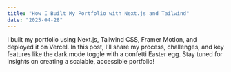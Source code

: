 ```yaml
---
title: "How I Built My Portfolio with Next.js and Tailwind"
date: "2025-04-28"
---
```


I built my portfolio using Next.js, Tailwind CSS, Framer Motion, and deployed it on Vercel. In this post, I’ll share my process, challenges, and key features like the dark mode toggle with a confetti Easter egg. Stay tuned for insights on creating a scalable, accessible portfolio!
